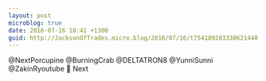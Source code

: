 ```yaml
---
layout: post
microblog: true
date: 2016-07-16 18:41 +1300
guid: http://JacksonOfTrades.micro.blog/2016/07/16/t754189283330621440.html
---
```

@NextPorcupine @BurningCrab @DELTATRON8 @YunniSunni @ZakinRyoutube 💓 Next
